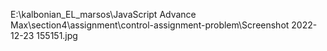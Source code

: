 E:\kalbonian_EL_marsos\JavaScript Advance Max\section4\assignment\control-assignment-problem\Screenshot 2022-12-23 155151.jpg
